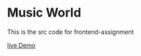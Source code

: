 # Music World

This is the src code for frontend-assignment 

[live Demo](https://lucent-sunburst-16f1f8.netlify.app/)